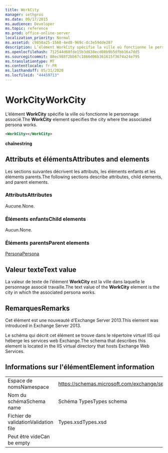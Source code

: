 ```yaml
---
title: WorkCity
manager: sethgros
ms.date: 09/17/2015
ms.audience: Developer
ms.topic: reference
ms.prod: office-online-server
localization_priority: Normal
ms.assetid: c9850a25-1560-4ed8-969c-dc3e59dde207
description: L’élément WorkCity spécifie la ville où fonctionne le personnage associé.
ms.openlocfilehash: 712544d60fde15b3d630ecd00b9b5dfbb16a7dd5
ms.sourcegitcommit: 88ec988f2bb67c1866d06b361615f3674a24e795
ms.translationtype: MT
ms.contentlocale: fr-FR
ms.lasthandoff: 05/31/2020
ms.locfileid: "44459713"
---
```

# <a name="workcity"></a><span data-ttu-id="21cd0-103">WorkCity</span><span class="sxs-lookup"><span data-stu-id="21cd0-103">WorkCity</span></span>

<span data-ttu-id="21cd0-104">L’élément **WorkCity** spécifie la ville où fonctionne le personnage associé.</span><span class="sxs-lookup"><span data-stu-id="21cd0-104">The **WorkCity** element specifies the city where the associated persona works.</span></span> 
  
```XML
<WorkCity></WorkCity>
```

 <span data-ttu-id="21cd0-105">**chaîne**</span><span class="sxs-lookup"><span data-stu-id="21cd0-105">**string**</span></span>
## <a name="attributes-and-elements"></a><span data-ttu-id="21cd0-106">Attributs et éléments</span><span class="sxs-lookup"><span data-stu-id="21cd0-106">Attributes and elements</span></span>

<span data-ttu-id="21cd0-107">Les sections suivantes décrivent les attributs, les éléments enfants et les éléments parents.</span><span class="sxs-lookup"><span data-stu-id="21cd0-107">The following sections describe attributes, child elements, and parent elements.</span></span>
  
### <a name="attributes"></a><span data-ttu-id="21cd0-108">Attributs</span><span class="sxs-lookup"><span data-stu-id="21cd0-108">Attributes</span></span>

<span data-ttu-id="21cd0-109">Aucune.</span><span class="sxs-lookup"><span data-stu-id="21cd0-109">None.</span></span>
  
### <a name="child-elements"></a><span data-ttu-id="21cd0-110">Éléments enfants</span><span class="sxs-lookup"><span data-stu-id="21cd0-110">Child elements</span></span>

<span data-ttu-id="21cd0-111">Aucun.</span><span class="sxs-lookup"><span data-stu-id="21cd0-111">None.</span></span>
  
### <a name="parent-elements"></a><span data-ttu-id="21cd0-112">Éléments parents</span><span class="sxs-lookup"><span data-stu-id="21cd0-112">Parent elements</span></span>

[<span data-ttu-id="21cd0-113">Persona</span><span class="sxs-lookup"><span data-stu-id="21cd0-113">Persona</span></span>](persona.md)
  
## <a name="text-value"></a><span data-ttu-id="21cd0-114">Valeur texte</span><span class="sxs-lookup"><span data-stu-id="21cd0-114">Text value</span></span>

<span data-ttu-id="21cd0-115">La valeur de texte de l’élément **WorkCity** est la ville dans laquelle le personnage associé travaille.</span><span class="sxs-lookup"><span data-stu-id="21cd0-115">The text value of the **WorkCity** element is the city in which the associated persona works.</span></span> 
  
## <a name="remarks"></a><span data-ttu-id="21cd0-116">Remarques</span><span class="sxs-lookup"><span data-stu-id="21cd0-116">Remarks</span></span>

<span data-ttu-id="21cd0-117">Cet élément est une nouveauté d'Exchange Server 2013.</span><span class="sxs-lookup"><span data-stu-id="21cd0-117">This element was introduced in Exchange Server 2013.</span></span>
  
<span data-ttu-id="21cd0-118">Le schéma qui décrit cet élément se trouve dans le répertoire virtuel IIS qui héberge les services web Exchange.</span><span class="sxs-lookup"><span data-stu-id="21cd0-118">The schema that describes this element is located in the IIS virtual directory that hosts Exchange Web Services.</span></span>
  
## <a name="element-information"></a><span data-ttu-id="21cd0-119">Informations sur l'élément</span><span class="sxs-lookup"><span data-stu-id="21cd0-119">Element information</span></span>

|||
|:-----|:-----|
|<span data-ttu-id="21cd0-120">Espace de noms</span><span class="sxs-lookup"><span data-stu-id="21cd0-120">Namespace</span></span>  <br/> |https://schemas.microsoft.com/exchange/services/2006/types  <br/> |
|<span data-ttu-id="21cd0-121">Nom du schéma</span><span class="sxs-lookup"><span data-stu-id="21cd0-121">Schema name</span></span>  <br/> |<span data-ttu-id="21cd0-122">Schéma Types</span><span class="sxs-lookup"><span data-stu-id="21cd0-122">Types schema</span></span>  <br/> |
|<span data-ttu-id="21cd0-123">Fichier de validation</span><span class="sxs-lookup"><span data-stu-id="21cd0-123">Validation file</span></span>  <br/> |<span data-ttu-id="21cd0-124">Types.xsd</span><span class="sxs-lookup"><span data-stu-id="21cd0-124">Types.xsd</span></span>  <br/> |
|<span data-ttu-id="21cd0-125">Peut être vide</span><span class="sxs-lookup"><span data-stu-id="21cd0-125">Can be empty</span></span>  <br/> ||
   

